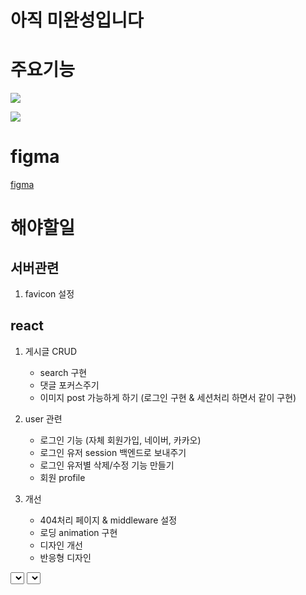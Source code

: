 # 아직 미완성입니다


# 주요기능

![](https://user-images.githubusercontent.com/105098581/230824846-92a0fbee-27bc-4230-bb5c-35b58b3a0db6.png)


![](https://user-images.githubusercontent.com/105098581/230824560-14425091-f4ad-4a8b-b51a-086a4e6c533f.gif)


# figma

[figma](https://www.figma.com/file/VdqnJ2uhOuZA9jhywhxCsX/Like-Reddit?node-id=8-70&t=WSYYUJuWCmMMVJgE-0)

# 해야할일

## 서버관련
1. favicon 설정

## react

1. 게시글 CRUD
   - search 구현
   - 댓글 포커스주기
   - 이미지 post 가능하게 하기 (로그인 구현 & 세션처리 하면서 같이 구현)
    
2. user 관련
   - 로그인 기능 (자체 회원가입, 네이버, 카카오)
   - 로그인 유저 session 백엔드로 보내주기
   - 로그인 유저별 삭제/수정 기능 만들기
   - 회원 profile

3. 개선
   - 404처리 페이지 & middleware 설정
   - 로딩 animation 구현
   - 디자인 개선 
   - 반응형 디자인 


<select id="getThreads">
   SELECT p.*, u.nickname, u.img_url AS userimg , COUNT(c.comment_id) AS commentCnt
   FROM post p
   LEFT OUTER JOIN user u ON p.user_id = u.user_id
   LEFT OUTER JOIN comment c ON p.post_id = c.post_id
   GROUP BY p.post_id, p.title, p.content, p.created, p.img_name, p.img_url, p.like, p.modified, p.user_id, u.nickname, u.img_url
   ORDER BY ${orderCommend} ${orderby}
      <if test="offset >= 0">
         LIMIT 4 OFFSET ${offset}
      </if>
</select>


<select id="selectCountAll">
   SELECT COUNT(*) AS postCount FROM post
      <if test="searchKeyword != null and searchKeyword != ''">
         <if test="keywordoption == 'title'">
         WHERE post.title LIKE CONCAT('%', #{searchKeyword}, '%')
         </if>
         <if test="keywordoption == 'user'">
         WHERE user.nickname LIKE CONCAT('%', #{searchKeyword}, '%')
         </if>
         <if test="keywordoption == 'content'">
         WHERE post.content LIKE CONCAT('%', #{searchKeyword}, '%')
         </if>
      </if>
</select>